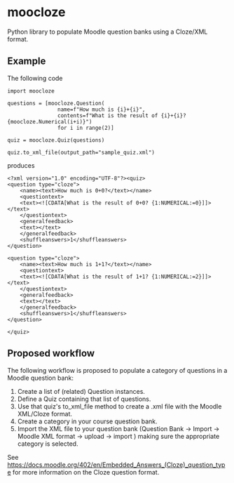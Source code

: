 # moocloze

Python library to populate Moodle question banks using a Cloze/XML format.

## Example
The following code 

``` 
import moocloze

questions = [moocloze.Question(
                name=f"How much is {i}+{i}",
                contents=f"What is the result of {i}+{i}? {moocloze.Numerical(i+i)}")
                for i in range(2)]

quiz = moocloze.Quiz(questions)

quiz.to_xml_file(output_path="sample_quiz.xml")
```
produces

```
<?xml version="1.0" encoding="UTF-8"?><quiz>
<question type="cloze">
    <name><text>How much is 0+0?</text></name>
    <questiontext>
    <text><![CDATA[What is the result of 0+0? {1:NUMERICAL:=0}]]></text>
    </questiontext>
    <generalfeedback>
    <text></text>
    </generalfeedback>
    <shuffleanswers>1</shuffleanswers>
</question>

<question type="cloze">
    <name><text>How much is 1+1?</text></name>
    <questiontext>
    <text><![CDATA[What is the result of 1+1? {1:NUMERICAL:=2}]]></text>
    </questiontext>
    <generalfeedback>
    <text></text>
    </generalfeedback>
    <shuffleanswers>1</shuffleanswers>
</question>

</quiz>
```



## Proposed workflow

The following workflow is proposed to populate a category of questions in a Moodle question bank:

1. Create a list of (related) Question instances.
2. Define a Quiz containing that list of questions.
3. Use that quiz's to_xml_file method to create a .xml file with the Moodle XML/Cloze format.
4. Create a category in your course question bank.
5. Import the XML file to your question bank (Question Bank -> Import -> Moodle XML format -> upload -> import )
   making sure the appropriate category is selected.

See https://docs.moodle.org/402/en/Embedded_Answers_(Cloze)_question_type for more information
on the Cloze question format.
